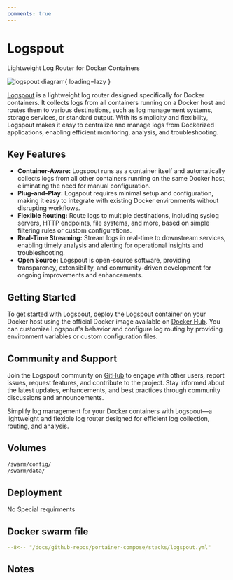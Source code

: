 ```yaml
---
comments: true
---
```


# Logspout

Lightweight Log Router for Docker Containers

![logspout diagram](../assets/diagrams/logspout.png){ loading=lazy }

[Logspout](https://github.com/gliderlabs/logspout) is a lightweight log router designed specifically for Docker containers. It collects logs from all containers running on a Docker host and routes them to various destinations, such as log management systems, storage services, or standard output. With its simplicity and flexibility, Logspout makes it easy to centralize and manage logs from Dockerized applications, enabling efficient monitoring, analysis, and troubleshooting.

## Key Features

- **Container-Aware:** Logspout runs as a container itself and automatically collects logs from all other containers running on the same Docker host, eliminating the need for manual configuration.
- **Plug-and-Play:** Logspout requires minimal setup and configuration, making it easy to integrate with existing Docker environments without disrupting workflows.
- **Flexible Routing:** Route logs to multiple destinations, including syslog servers, HTTP endpoints, file systems, and more, based on simple filtering rules or custom configurations.
- **Real-Time Streaming:** Stream logs in real-time to downstream services, enabling timely analysis and alerting for operational insights and troubleshooting.
- **Open Source:** Logspout is open-source software, providing transparency, extensibility, and community-driven development for ongoing improvements and enhancements.

## Getting Started

To get started with Logspout, deploy the Logspout container on your Docker host using the official Docker image available on [Docker Hub](https://hub.docker.com/r/gliderlabs/logspout). You can customize Logspout's behavior and configure log routing by providing environment variables or custom configuration files.

## Community and Support

Join the Logspout community on [GitHub](https://github.com/gliderlabs/logspout) to engage with other users, report issues, request features, and contribute to the project. Stay informed about the latest updates, enhancements, and best practices through community discussions and announcements.

Simplify log management for your Docker containers with Logspout—a lightweight and flexible log router designed for efficient log collection, routing, and analysis.


## Volumes

```bash
/swarm/config/
/swarm/data/
```

## Deployment
No Special requirments

## Docker swarm file
``` yaml linenums="1" 
--8<-- "/docs/github-repos/portainer-compose/stacks/logspout.yml"
```

## Notes

